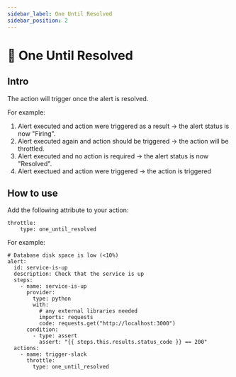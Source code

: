 ```yaml
---
sidebar_label: One Until Resolved
sidebar_position: 2
---
```


# 🎯 One Until Resolved

## Intro
The action will trigger once the alert is resolved.

For example:

1. Alert executed and action were triggered as a result -> the alert status is now "Firing".
2. Alert executed again and action should be triggered -> the action will be throttled.
3. Alert executed and no action is required -> the alert status is now "Resolved".
4. Alert exectued and action were triggered -> the action is triggered

## How to use
Add the following attribute to your action:
```
throttle:
    type: one_until_resolved
```
For example:
```
# Database disk space is low (<10%)
alert:
  id: service-is-up
  description: Check that the service is up
  steps:
    - name: service-is-up
      provider:
        type: python
        with:
          # any external libraries needed
          imports: requests
          code: requests.get("http://localhost:3000")
      condition:
        - type: assert
          assert: "{{ steps.this.results.status_code }} == 200"
  actions:
    - name: trigger-slack
      throttle:
        type: one_until_resolved
```
